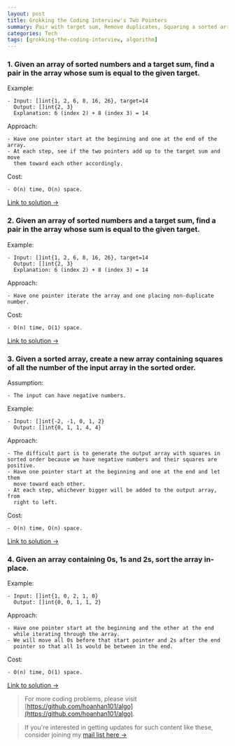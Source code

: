 ```yaml
---
layout: post
title: Grokking the Coding Interview's Two Pointers
summary: Pair with target sum, Remove duplicates, Squaring a sorted array, Dutch national flag problem
categories: Tech
tags: [grokking-the-coding-interview, algorithm]
---
```


### 1. Given an array of sorted numbers and a target sum, find a pair in the array whose sum is equal to the given target.

Example:
```
- Input: []int{1, 2, 6, 8, 16, 26}, target=14
  Output: []int{2, 3}
  Explanation: 6 (index 2) + 8 (index 3) = 14
```

Approach:
```
- Have one pointer start at the beginning and one at the end of the array.
- At each step, see if the two pointers add up to the target sum and move
  them toward each other accordingly.
```

Cost:
```
- O(n) time, O(n) space.
```

[Link to solution →](https://github.com/hoanhan101/algo/blob/master/gtci/pair_target_sum_test.go)

### 2. Given an array of sorted numbers and a target sum, find a pair in the array whose sum is equal to the given target.

Example:
```
- Input: []int{1, 2, 6, 8, 16, 26}, target=14
  Output: []int{2, 3}
  Explanation: 6 (index 2) + 8 (index 3) = 14
```

Approach:
```
- Have one pointer iterate the array and one placing non-duplicate number.
```

Cost:
```
- O(n) time, O(1) space.
```

[Link to solution →](https://github.com/hoanhan101/algo/blob/master/gtci/remove_duplicates_test.go)

### 3. Given a sorted array, create a new array containing squares of all the number of the input array in the sorted order.

Assumption:
```
- The input can have negative numbers.
```

Example:
```
- Input: []int{-2, -1, 0, 1, 2}
  Output: []int{0, 1, 1, 4, 4}
```

Approach:
```
- The difficult part is to generate the output array with squares in sorted order because we have negative numbers and their squares are positive.
- Have one pointer start at the beginning and one at the end and let them
  move toward each other.
- At each step, whichever bigger will be added to the output array, from
  right to left.
```

Cost:
```
- O(n) time, O(n) space.
```

[Link to solution →](https://github.com/hoanhan101/algo/blob/master/gtci/square_sorted_array_test.go)


### 4. Given an array containing 0s, 1s and 2s, sort the array in-place.

Example:
```
- Input: []int{1, 0, 2, 1, 0}
  Output: []int{0, 0, 1, 1, 2}
```

Approach:
```
- Have one pointer start at the beginning and the other at the end
  while iterating through the array.
- We will move all 0s before that start pointer and 2s after the end
  pointer so that all 1s would be between in the end.
```

Cost:
```
- O(n) time, O(1) space.
```

[Link to solution →](https://github.com/hoanhan101/algo/blob/master/gtci/dutch_flag_test.go)

> For more coding problems, please visit
  [https://github.com/hoanhan101/algo](https://github.com/hoanhan101/algo).

> If you're interested in getting updates for such content like these, consider
  joining my [mail list here →](https://tinyletter.com/hoanhan)
